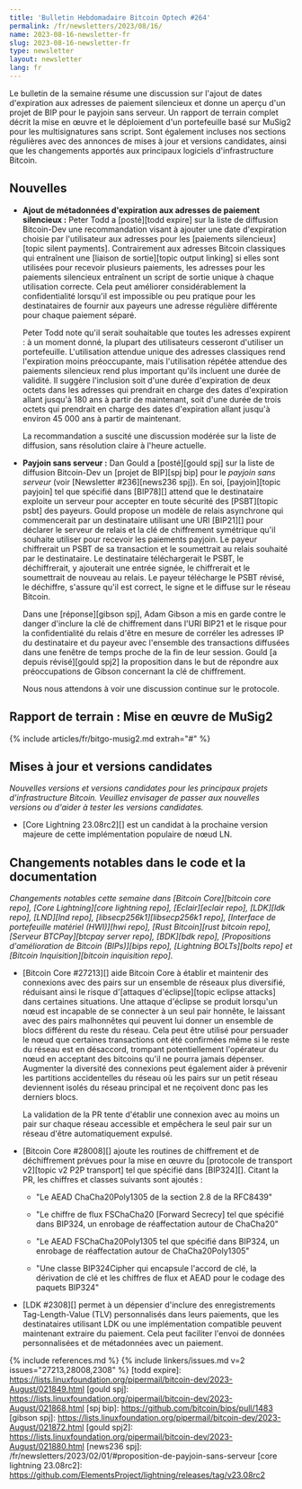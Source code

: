 ```yaml
---
title: 'Bulletin Hebdomadaire Bitcoin Optech #264'
permalink: /fr/newsletters/2023/08/16/
name: 2023-08-16-newsletter-fr
slug: 2023-08-16-newsletter-fr
type: newsletter
layout: newsletter
lang: fr
---
```

Le bulletin de la semaine résume une discussion sur l'ajout de dates d'expiration aux adresses de paiement silencieux et donne
un aperçu d'un projet de BIP pour le payjoin sans serveur. Un rapport de terrain complet décrit la mise en œuvre et le déploiement
d'un portefeuille basé sur MuSig2 pour les multisignatures sans script. Sont également incluses nos sections régulières avec
des annonces de mises à jour et versions candidates, ainsi que les changements apportés aux principaux logiciels
d'infrastructure Bitcoin.

## Nouvelles

- **Ajout de métadonnées d'expiration aux adresses de paiement silencieux :** Peter Todd a [posté][todd expire] sur la liste de
  diffusion Bitcoin-Dev une recommandation visant à ajouter une date d'expiration choisie par l'utilisateur aux adresses pour
  les [paiements silencieux][topic silent payments]. Contrairement aux adresses Bitcoin classiques qui entraînent une
  [liaison de sortie][topic output linking] si elles sont utilisées pour recevoir plusieurs paiements, les adresses pour les
  paiements silencieux entraînent un script de sortie unique à chaque utilisation correcte. Cela peut améliorer considérablement
  la confidentialité lorsqu'il est impossible ou peu pratique pour les destinataires de fournir aux payeurs une adresse
  régulière différente pour chaque paiement séparé.

    Peter Todd note qu'il serait souhaitable que toutes les adresses expirent : à un moment donné, la plupart des utilisateurs
    cesseront d'utiliser un portefeuille. L'utilisation attendue unique des adresses classiques rend l'expiration moins
    préoccupante, mais l'utilisation répétée attendue des paiements silencieux rend plus important qu'ils incluent une durée
    de validité. Il suggère l'inclusion soit d'une durée d'expiration de deux octets dans les adresses qui prendrait en charge
    des dates d'expiration allant jusqu'à 180 ans à partir de maintenant, soit d'une durée de trois octets qui prendrait en
    charge des dates d'expiration allant jusqu'à environ 45 000 ans à partir de maintenant.

    La recommandation a suscité une discussion modérée sur la liste de diffusion, sans résolution claire à l'heure actuelle.

- **Payjoin sans serveur :** Dan Gould a [posté][gould spj] sur la liste de diffusion Bitcoin-Dev un [projet de BIP][spj bip]
  pour le _payjoin sans serveur_ (voir [Newsletter #236][news236 spj]). En soi, [payjoin][topic payjoin] tel que spécifié dans
  [BIP78][] attend que le destinataire exploite un serveur pour accepter en toute sécurité des [PSBT][topic psbt] des payeurs.
  Gould propose un modèle de relais asynchrone qui commencerait par un destinataire utilisant une URI [BIP21][] pour déclarer
  le serveur de relais et la clé de chiffrement symétrique qu'il souhaite utiliser pour recevoir les paiements payjoin. Le
  payeur chiffrerait un PSBT de sa transaction et le soumettrait au relais souhaité par le destinataire. Le destinataire
  téléchargerait le PSBT, le déchiffrerait, y ajouterait une entrée signée, le chiffrerait et le soumettrait de nouveau au relais.
  Le payeur télécharge le PSBT révisé, le déchiffre, s'assure qu'il est correct, le signe et le diffuse sur le réseau Bitcoin.

    Dans une [réponse][gibson spj], Adam Gibson a mis en garde contre le danger d'inclure la clé de chiffrement dans l'URI BIP21
    et le risque pour la confidentialité du relais d'être en mesure de corréler les adresses IP du destinataire et du payeur
    avec l'ensemble des transactions diffusées dans une fenêtre de temps proche de la fin de leur session.
    Gould [a depuis révisé][gould spj2] la proposition dans le but de répondre aux préoccupations de Gibson concernant la clé
    de chiffrement.

    Nous nous attendons à voir une discussion continue sur le protocole.

## Rapport de terrain : Mise en œuvre de MuSig2

{% include articles/fr/bitgo-musig2.md extrah="#" %}

## Mises à jour et versions candidates

*Nouvelles versions et versions candidates pour les principaux projets
d'infrastructure Bitcoin. Veuillez envisager de passer aux nouvelles
versions ou d'aider à tester les versions candidates.*

- [Core Lightning 23.08rc2][] est un candidat à la prochaine version majeure de cette implémentation populaire de nœud LN.

## Changements notables dans le code et la documentation

*Changements notables cette semaine dans [Bitcoin Core][bitcoin core repo], [Core Lightning][core lightning repo], [Eclair][eclair repo], [LDK][ldk repo], [LND][lnd repo], [libsecp256k1][libsecp256k1 repo], [Interface de portefeuille matériel (HWI)][hwi repo], [Rust Bitcoin][rust bitcoin repo], [Serveur BTCPay][btcpay server repo], [BDK][bdk repo], [Propositions d'amélioration de Bitcoin (BIPs)][bips repo], [Lightning BOLTs][bolts repo] et [Bitcoin Inquisition][bitcoin inquisition repo].*

- [Bitcoin Core #27213][] aide Bitcoin Core à établir et maintenir des connexions avec des pairs sur un ensemble de réseaux plus
  diversifié, réduisant ainsi le risque d'[attaques d'éclipse][topic eclipse attacks] dans certaines situations. Une attaque
  d'éclipse se produit lorsqu'un nœud est incapable de se connecter à un seul pair honnête, le laissant avec des pairs
  malhonnêtes qui peuvent lui donner un ensemble de blocs différent du reste du réseau. Cela peut être utilisé pour persuader
  le nœud que certaines transactions ont été confirmées même si le reste du réseau est en désaccord, trompant potentiellement
  l'opérateur du nœud en acceptant des bitcoins qu'il ne pourra jamais dépenser. Augmenter la diversité des connexions peut
  également aider à prévenir les partitions accidentelles du réseau où les pairs sur un petit réseau deviennent isolés du
  réseau principal et ne reçoivent donc pas les derniers blocs.

    La validation de la PR tente d'établir une connexion avec au moins un pair sur chaque réseau accessible et empêchera le
    seul pair sur un réseau d'être automatiquement expulsé.

- [Bitcoin Core #28008][] ajoute les routines de chiffrement et de déchiffrement prévues pour la mise en œuvre du [protocole
  de transport v2][topic v2 P2P transport] tel que spécifié dans [BIP324][]. Citant la PR, les chiffres et classes suivants
  sont ajoutés :

    - "Le AEAD ChaCha20Poly1305 de la section 2.8 de la RFC8439"

    - "Le chiffre de flux FSChaCha20 [Forward Secrecy] tel que spécifié dans BIP324, un enrobage de réaffectation autour
      de ChaCha20"

    - "Le AEAD FSChaCha20Poly1305 tel que spécifié dans BIP324, un enrobage de réaffectation autour de ChaCha20Poly1305"

    - "Une classe BIP324Cipher qui encapsule l'accord de clé, la dérivation de clé et les chiffres de flux et AEAD pour le
      codage des paquets BIP324"

- [LDK #2308][] permet à un dépensier d'inclure des enregistrements Tag-Length-Value (TLV) personnalisés dans leurs paiements,
  que les destinataires utilisant LDK ou une implémentation compatible peuvent maintenant extraire du paiement. Cela peut
  faciliter l'envoi de données personnalisées et de métadonnées avec un paiement.

{% include references.md %}
{% include linkers/issues.md v=2 issues="27213,28008,2308" %}
[todd expire]: https://lists.linuxfoundation.org/pipermail/bitcoin-dev/2023-August/021849.html
[gould spj]: https://lists.linuxfoundation.org/pipermail/bitcoin-dev/2023-August/021868.html
[spj bip]: https://github.com/bitcoin/bips/pull/1483
[gibson spj]: https://lists.linuxfoundation.org/pipermail/bitcoin-dev/2023-August/021872.html
[gould spj2]: https://lists.linuxfoundation.org/pipermail/bitcoin-dev/2023-August/021880.html
[news236 spj]: /fr/newsletters/2023/02/01/#proposition-de-payjoin-sans-serveur
[core lightning 23.08rc2]: https://github.com/ElementsProject/lightning/releases/tag/v23.08rc2